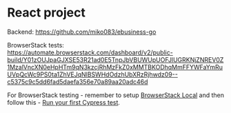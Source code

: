 # React project

Backend: https://github.com/miko083/ebusiness-go

BrowserStack tests: https://automate.browserstack.com/dashboard/v2/public-build/Y01zOUJpaGJXSE53R21ad0E5TnpJbVBUWUpUOFJlUGRKNjZNREV0Z1MzalVncXN0eHpHTm9qN3kzcjRhMzFkZ0xMMTBKODhqMmFFYWFaYmRuUVpQcWc9PS0ta1ZhVEJqNlBSWHdOdzhUbXRzRjhwdz09--c5375c9c5dd6fad5daefa356e70a89aa20adc46d

For BrowserStack testing - remember to setup [BrowserStack Local](https://www.browserstack.com/docs/local-testing/releases-and-downloads) and then follow this - [Run your first Cypress test](https://www.browserstack.com/docs/automate/cypress#Test_using_localhost).